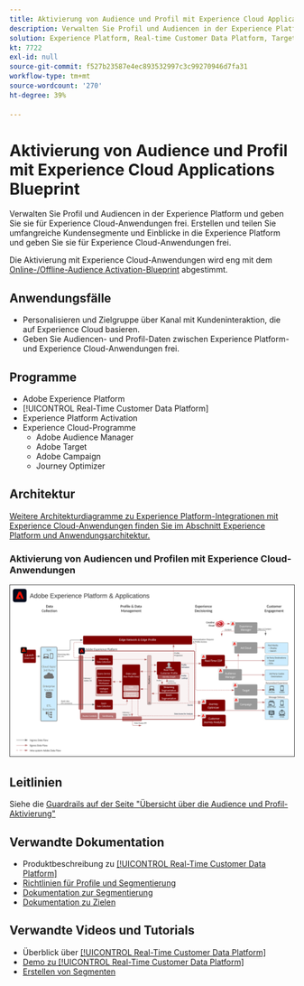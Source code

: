 ```yaml
---
title: Aktivierung von Audience und Profil mit Experience Cloud Applications Blueprint
description: Verwalten Sie Profil und Audiencen in der Experience Platform und geben Sie sie für Experience Cloud-Anwendungen frei.
solution: Experience Platform, Real-time Customer Data Platform, Target, Audience Manager, Analytics, Experience Cloud Services
kt: 7722
exl-id: null
source-git-commit: f527b23587e4ec893532997c3c99270946d7fa31
workflow-type: tm+mt
source-wordcount: '270'
ht-degree: 39%

---
```


# Aktivierung von Audience und Profil mit Experience Cloud Applications Blueprint

Verwalten Sie Profil und Audiencen in der Experience Platform und geben Sie sie für Experience Cloud-Anwendungen frei. Erstellen und teilen Sie umfangreiche Kundensegmente und Einblicke in die Experience Platform und geben Sie sie für Experience Cloud-Anwendungen frei.

Die Aktivierung mit Experience Cloud-Anwendungen wird eng mit dem [Online-/Offline-Audience Activation-Blueprint](online-offline.md) abgestimmt.

## Anwendungsfälle

* Personalisieren und Zielgruppe über Kanal mit Kundeninteraktion, die auf Experience Cloud basieren.
* Geben Sie Audiencen- und Profil-Daten zwischen Experience Platform- und Experience Cloud-Anwendungen frei.

## Programme

* Adobe Experience Platform
* [!UICONTROL Real-Time Customer Data Platform]
* Experience Platform Activation
* Experience Cloud-Programme
   * Adobe Audience Manager
   * Adobe Target
   * Adobe Campaign
   * Journey Optimizer

## Architektur

[Weitere Architekturdiagramme zu Experience Platform-Integrationen mit Experience Cloud-Anwendungen finden Sie im Abschnitt Experience Platform und Anwendungsarchitektur.](https://experienceleague.adobe.com/docs/blueprints-learn/architecture/architecture-overview/platform-applications.html)

### Aktivierung von Audiencen und Profilen mit Experience Cloud-Anwendungen

<img src="../experience-platform/assets/aep+apps_horizontal.svg" alt="Referenzarchitektur für die Aktivierung von Audience und Profil mit Experience Cloud-Anwendungen" style="border:1px solid #4a4a4a" />
<br>

## Leitlinien

Siehe die [Guardrails auf der Seite &quot;Übersicht über die Audience und Profil-Aktivierung&quot;](overview.md)

## Verwandte Dokumentation

* Produktbeschreibung zu [[!UICONTROL Real-Time Customer Data Platform]](https://helpx.adobe.com/de/legal/product-descriptions/real-time-customer-data-platform.html)
* [Richtlinien für Profile und Segmentierung](https://experienceleague.adobe.com/docs/experience-platform/profile/guardrails.html?lang=de)
* [Dokumentation zur Segmentierung](https://experienceleague.adobe.com/docs/experience-platform/segmentation/api/streaming-segmentation.html?lang=de)
* [Dokumentation zu Zielen](https://experienceleague.adobe.com/docs/experience-platform/destinations/catalog/overview.html?lang=de)

## Verwandte Videos und Tutorials

* Überblick über [[!UICONTROL Real-Time Customer Data Platform]](https://experienceleague.adobe.com/docs/platform-learn/tutorials/application-services/rtcdp/understanding-the-real-time-customer-data-platform.html?lang=de)
* [Demo zu [!UICONTROL Real-Time Customer Data Platform]](https://experienceleague.adobe.com/docs/platform-learn/tutorials/application-services/rtcdp/demo.html?lang=de)
* [Erstellen von Segmenten](https://experienceleague.adobe.com/docs/platform-learn/tutorials/segments/create-segments.html?lang=de)
